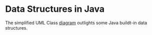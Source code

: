 # Data Structures in Java 

The simplified UML Class [diagram](https://drive.google.com/file/d/19rf_iv7OdhjXT-VkBfYw1y0SIh1IjkaZ/view "UML(Unified Modeling Language) class diagram") outlights some Java buildt-in data structures. 

